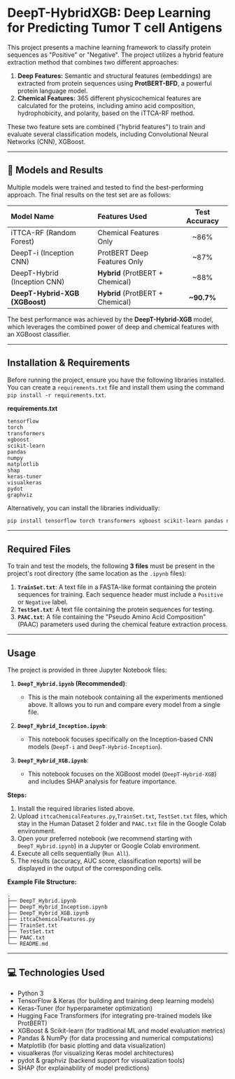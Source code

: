 # DeepT-HybridXGB: Deep Learning for Predicting Tumor T cell Antigens
This project presents a machine learning framework to classify protein sequences as "Positive" or "Negative". The project utilizes a hybrid feature extraction method that combines two different approaches:

1.  **Deep Features:** Semantic and structural features (embeddings) are extracted from protein sequences using **ProtBERT-BFD**, a powerful protein language model.
2.  **Chemical Features:** 365 different physicochemical features are calculated for the proteins, including amino acid composition, hydrophobicity, and polarity, based on the iTTCA-RF method.

These two feature sets are combined ("hybrid features") to train and evaluate several classification models, including Convolutional Neural Networks (CNN), XGBoost.

---

## 🚀 Models and Results

Multiple models were trained and tested to find the best-performing approach. The final results on the test set are as follows:

| Model Name | Features Used | Test Accuracy |
| :------------------------------ | :--------------------------------- | :-------------: |
| iTTCA-RF (Random Forest) | Chemical Features Only | ~86% |
| DeepT-i (Inception CNN) | ProtBERT Deep Features Only | ~87% |
| DeepT-Hybrid (Inception CNN) | **Hybrid** (ProtBERT + Chemical) | ~88% |
| **DeepT-Hybrid-XGB (XGBoost)** | **Hybrid** (ProtBERT + Chemical) | **~90.7%** |

The best performance was achieved by the **DeepT-Hybrid-XGB** model, which leverages the combined power of deep and chemical features with an XGBoost classifier.

---

## Installation & Requirements

Before running the project, ensure you have the following libraries installed. You can create a `requirements.txt` file and install them using the command `pip install -r requirements.txt`.

**requirements.txt**
```
tensorflow
torch
transformers
xgboost
scikit-learn
pandas
numpy
matplotlib
shap
keras-tuner
visualkeras
pydot
graphviz
```

Alternatively, you can install the libraries individually:
```bash
pip install tensorflow torch transformers xgboost scikit-learn pandas numpy matplotlib shap keras-tuner visualkeras pydot graphviz
```

---

## Required Files

To train and test the models, the following **3 files** must be present in the project's root directory (the same location as the `.ipynb` files):

1.  **`TrainSet.txt`**: A text file in a FASTA-like format containing the protein sequences for training. Each sequence header must include a `Positive` or `Negative` label.
2.  **`TestSet.txt`**: A text file containing the protein sequences for testing.
3.  **`PAAC.txt`**: A file containing the "Pseudo Amino Acid Composition" (PAAC) parameters used during the chemical feature extraction process.

---

## Usage

The project is provided in three Jupyter Notebook files:

1.  **`DeepT_Hybrid.ipynb` (Recommended)**:
    * This is the main notebook containing all the experiments mentioned above. It allows you to run and compare every model from a single file.

2.  **`DeepT_Hybrid_Inception.ipynb`**:
    * This notebook focuses specifically on the Inception-based CNN models (`DeepT-i` and `DeepT-Hybrid-Inception`).

3.  **`DeepT_Hybrid_XGB.ipynb`**:
    * This notebook focuses on the XGBoost model (`DeepT-Hybrid-XGB`) and includes SHAP analysis for feature importance.

**Steps:**

1.  Install the required libraries listed above.
2.  Upload `ittcaChemicalFeatures.py`,`TrainSet.txt`, `TestSet.txt` files, which stay in the Human Dataset 2 folder and `PAAC.txt` file in the Google Colab environment. 
3.  Open your preferred notebook (we recommend starting with `DeepT_Hybrid.ipynb`) in a Jupyter or Google Colab environment.
4.  Execute all cells sequentially (`Run All`).
5.  The results (accuracy, AUC score, classification reports) will be displayed in the output of the corresponding cells.

**Example File Structure:**
```
.
├── DeepT_Hybrid.ipynb
├── DeepT_Hybrid_Inception.ipynb
├── DeepT_Hybrid_XGB.ipynb
├── ittcaChemicalFeatures.py
├── TrainSet.txt
├── TestSet.txt
├── PAAC.txt
└── README.md
```

---

## 💻 Technologies Used

* Python 3
* TensorFlow & Keras (for building and training deep learning models)
* Keras-Tuner (for hyperparameter optimization)
* Hugging Face Transformers (for integrating pre-trained models like ProtBERT)
* XGBoost & Scikit-learn (for traditional ML and model evaluation metrics)
* Pandas & NumPy (for data processing and numerical computations)
* Matplotlib (for basic plotting and data visualization)
* visualkeras (for visualizing Keras model architectures)
* pydot & graphviz (backend support for visualization tools)
* SHAP (for explainability of model predictions)
